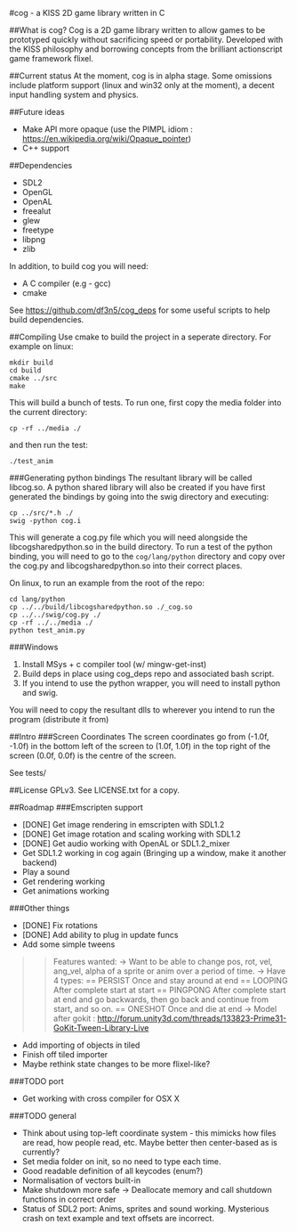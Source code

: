 #cog - a KISS 2D game library written in C

##What is cog?
Cog is a 2D game library written to allow games to be prototyped quickly without sacrificing speed or portability.
Developed with the KISS philosophy and borrowing concepts from the brilliant actionscript game framework flixel.

##Current status
At the moment, cog is in alpha stage.
Some omissions include platform support (linux and win32 only at the moment), a decent input handling system and physics.

##Future ideas
 - Make API more opaque (use the PIMPL idiom : https://en.wikipedia.org/wiki/Opaque_pointer)
 - C++ support

##Dependencies
 - SDL2
 - OpenGL
 - OpenAL
 - freealut
 - glew
 - freetype
 - libpng
 - zlib

In addition, to build cog you will need:
 - A C compiler (e.g - gcc)
 - cmake

See https://github.com/df3n5/cog_deps for some useful scripts to help build dependencies.

##Compiling
Use cmake to build the project in a seperate directory.
For example on linux:

    mkdir build
    cd build
    cmake ../src
    make

This will build a bunch of tests.
To run one, first copy the media folder into the current directory:

    cp -rf ../media ./

and then run the test:

    ./test_anim

###Generating python bindings
The resultant library will be called libcog.so. 
A python shared library will also be created if you have first generated the bindings by going into the swig directory and executing:

    cp ../src/*.h ./
    swig -python cog.i

This will generate a cog.py file which you will need alongside the libcogsharedpython.so in the build directory.
To run a test of the python binding, you will need to go to the ``cog/lang/python`` directory and copy over the cog.py and libcogsharedpython.so into their correct places. 

On linux, to run an example from the root of the repo:

    cd lang/python
    cp ../../build/libcogsharedpython.so ./_cog.so
    cp ../../swig/cog.py ./
    cp -rf ../../media ./
    python test_anim.py


###Windows
 1. Install MSys + c compiler tool (w/ mingw-get-inst)
 2. Build deps in place using cog_deps repo and associated bash script.
 3. If you intend to use the python wrapper, you will need to install python and swig.

You will need to copy the resultant dlls to wherever you intend to run the program (distribute it from)

##Intro
###Screen Coordinates
The screen coordinates go from (-1.0f, -1.0f) in the bottom left of the screen to (1.0f, 1.0f) in the top right of the screen
(0.0f, 0.0f) is the centre of the screen.

See tests/

##License
GPLv3. See LICENSE.txt for a copy.

##Roadmap
###Emscripten support 
 - [DONE] Get image rendering in emscripten with SDL1.2
 - [DONE] Get image rotation and scaling working with SDL1.2
 - [DONE] Get audio working with OpenAL or SDL1.2_mixer
 - Get SDL1.2 working in cog again (Bringing up a window, make it another backend)
 - Play a sound
 - Get rendering working
 - Get animations working

###Other things
- [DONE] Fix rotations
 - [DONE] Add ability to plug in update funcs
 - Add some simple tweens
  >> Features wanted:
   -> Want to be able to change pos, rot, vel, ang_vel, alpha of a sprite or anim over a period of time.
   -> Have 4 types:
    == PERSIST Once and stay around at end
    == LOOPING After complete start at start
    == PINGPONG After complete start at end and go backwards, then go back and continue from start, and so on.
    == ONESHOT Once and die at end
   -> Model after gokit : http://forum.unity3d.com/threads/133823-Prime31-GoKit-Tween-Library-Live
 - Add importing of objects in tiled
 - Finish off tiled importer
 - Maybe rethink state changes to be more flixel-like?

###TODO port
 - Get working with cross compiler for OSX X

###TODO general
 - Think about using top-left coordinate system - this mimicks how files are read, how people read, etc. Maybe better then center-based as is currently?
 - Set media folder on init, so no need to type each time.
 - Good readable definition of all keycodes (enum?)
 - Normalisation of vectors built-in
 - Make shutdown more safe -> Deallocate memory and call shutdown functions in correct order
 - Status of SDL2 port: Anims, sprites and sound working. Mysterious crash on text example and text offsets are incorrect.


